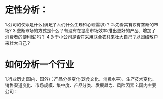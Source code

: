 # 定性分析：
1.公司的使命是什么(满足了人们什么生理和心理需求)？
2.先看其有没有垄断的市场?
3.垄断市场的方式是什么？有没有在提高市场效率(推出更好的产品、增加了消费者的便利性)吗？
4.对于小公司是否在采用联合农村来壮大自己？以团结散户来壮大自己？

# 如何分析一个行业
1.行业历史(国内、国外)：产品分类变化(饮食文化、消费水平)、生产技术变化、销售渠道变化、市场规模、集中度、产品分类、发展趋势、风险因素
2.国内主要公司：





